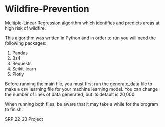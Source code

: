 # Wildfire-Prevention
Multiple-Linear Regression algorithm which identifies and predicts areas at high risk of wildfire. 

This algorithm was written in Python and in order to run you will need the following packages:
  1. Pandas
  2. Bs4
  3. Requests
  4. Scikit-learn
  5. Plotly

Before running the main file, you must first run the generate_data file to make a csv learning file for your machine learning model.
You can change the number of lines of data generated, but its default is 20,000.

When running both files, be aware that it may take a while for the program to finish. 

SRP 22-23 Project

